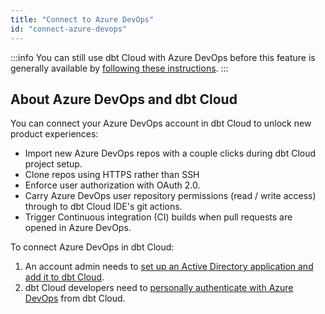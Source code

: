 ```yaml
---
title: "Connect to Azure DevOps"
id: "connect-azure-devops"
---
```


<Snippet src="available-beta-banner" />

:::info
You can still use dbt Cloud with Azure DevOps before this feature is generally available by [following these instructions](docs/dbt-cloud/cloud-configuring-dbt-cloud/cloud-import-a-project-by-git-url#azure-devops).
:::

<Snippet src="available-enterprise-tier-only" />


## About Azure DevOps and dbt Cloud

You can connect your Azure DevOps account in dbt Cloud to unlock new product experiences:

- Import new Azure DevOps repos with a couple clicks during dbt Cloud project setup.
- Clone repos using HTTPS rather than SSH
- Enforce user authorization with OAuth 2.0.
- Carry Azure DevOps user repository permissions (read / write access) through to dbt Cloud IDE's git actions.
- Trigger Continuous integration (CI) builds when pull requests are opened in Azure DevOps.

To connect Azure DevOps in dbt Cloud:

1. An account admin needs to [set up an Active Directory application and add it to dbt Cloud](docs/dbt-cloud/cloud-configuring-dbt-cloud/setup-azure).
2. dbt Cloud developers need to [personally authenticate with Azure DevOps](docs/dbt-cloud/cloud-configuring-dbt-cloud/authenticate-azure) from dbt Cloud.
